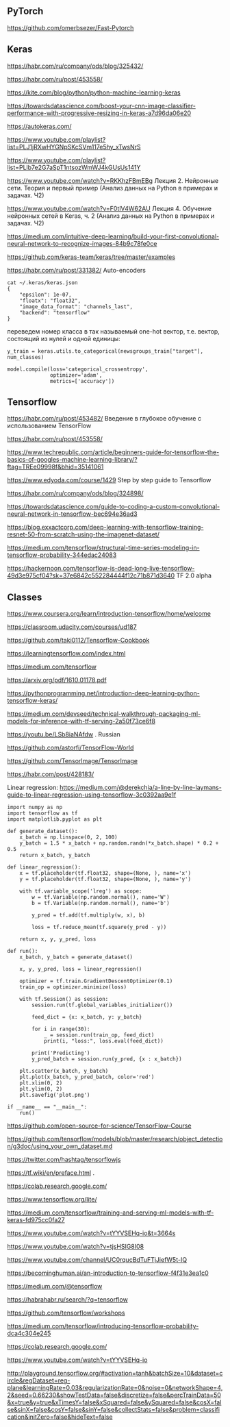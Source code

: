 ## PyTorch

<https://github.com/omerbsezer/Fast-Pytorch>

## Keras
<https://habr.com/ru/company/ods/blog/325432/>

<https://habr.com/ru/post/453558/>

<https://kite.com/blog/python/python-machine-learning-keras>

<https://towardsdatascience.com/boost-your-cnn-image-classifier-performance-with-progressive-resizing-in-keras-a7d96da06e20>

<https://autokeras.com/>

<https://www.youtube.com/playlist?list=PLJ1jRXwHYGNpSKcSVm117e5hy_xTwsNrS>

<https://www.youtube.com/playlist?list=PLlb7e2G7aSpT1ntsozWmWJ4kGUsUs141Y>

<https://www.youtube.com/watch?v=RKKhzFBmEBg>  Лекция 2. Нейронные сети. Теория и первый пример (Анализ данных на Python в примерах и задачах. Ч2)

<https://www.youtube.com/watch?v=F0tlV4W62AU>  Лекция 4. Обучение нейронных сетей в Keras, ч. 2 (Анализ данных на Python в примерах и задачах. Ч2)

<https://medium.com/intuitive-deep-learning/build-your-first-convolutional-neural-network-to-recognize-images-84b9c78fe0ce>

<https://github.com/keras-team/keras/tree/master/examples>

<https://habr.com/ru/post/331382/> Auto-encoders

```
cat ~/.keras/keras.json
{
    "epsilon": 1e-07,
    "floatx": "float32",
    "image_data_format": "channels_last",
    "backend": "tensorflow"
}
```

переведем номер класса в так называемый one-hot вектор, т.е. вектор, состоящий из нулей и одной единицы:
``` 
y_train = keras.utils.to_categorical(newsgroups_train["target"], num_classes)

model.compile(loss='categorical_crossentropy',
              optimizer='adam',
              metrics=['accuracy'])
```	      

## Tensorflow

<https://habr.com/ru/post/453482/> Введение в глубокое обучение с использованием TensorFlow

<https://habr.com/ru/post/453558/>

<https://www.techrepublic.com/article/beginners-guide-for-tensorflow-the-basics-of-googles-machine-learning-library/?ftag=TREe09998f&bhid=35141061>

<https://www.edyoda.com/course/1429> Step by step guide to Tensorflow

<https://habr.com/ru/company/ods/blog/324898/>

<https://towardsdatascience.com/guide-to-coding-a-custom-convolutional-neural-network-in-tensorflow-bec694e36ad3>

<https://blog.exxactcorp.com/deep-learning-with-tensorflow-training-resnet-50-from-scratch-using-the-imagenet-dataset/>

<https://medium.com/tensorflow/structural-time-series-modeling-in-tensorflow-probability-344edac24083>

<https://hackernoon.com/tensorflow-is-dead-long-live-tensorflow-49d3e975cf04?sk=37e6842c552284444f12c71b871d3640>  TF 2.0 alpha

## Classes
<https://www.coursera.org/learn/introduction-tensorflow/home/welcome>

<https://classroom.udacity.com/courses/ud187>


<https://github.com/taki0112/Tensorflow-Cookbook>

<https://learningtensorflow.com/index.html>

<https://medium.com/tensorflow>

<https://arxiv.org/pdf/1610.01178.pdf>

<https://pythonprogramming.net/introduction-deep-learning-python-tensorflow-keras/>

<https://medium.com/devseed/technical-walkthrough-packaging-ml-models-for-inference-with-tf-serving-2a50f73ce6f8>

<https://youtu.be/LSb8iaNAfdw> .  Russian

<https://github.com/astorfi/TensorFlow-World>

<https://github.com/TensorImage/TensorImage>

<https://habr.com/post/428183/>

Linear regression:
<https://medium.com/@derekchia/a-line-by-line-laymans-guide-to-linear-regression-using-tensorflow-3c0392aa9e1f>
```
import numpy as np
import tensorflow as tf
import matplotlib.pyplot as plt

def generate_dataset():
	x_batch = np.linspace(0, 2, 100)
	y_batch = 1.5 * x_batch + np.random.randn(*x_batch.shape) * 0.2 + 0.5
	return x_batch, y_batch

def linear_regression():
	x = tf.placeholder(tf.float32, shape=(None, ), name='x')
	y = tf.placeholder(tf.float32, shape=(None, ), name='y')

	with tf.variable_scope('lreg') as scope:
		w = tf.Variable(np.random.normal(), name='W')
		b = tf.Variable(np.random.normal(), name='b')
		
		y_pred = tf.add(tf.multiply(w, x), b)

		loss = tf.reduce_mean(tf.square(y_pred - y))

	return x, y, y_pred, loss

def run():
	x_batch, y_batch = generate_dataset()

	x, y, y_pred, loss = linear_regression()

	optimizer = tf.train.GradientDescentOptimizer(0.1)
	train_op = optimizer.minimize(loss)

	with tf.Session() as session:
		session.run(tf.global_variables_initializer())

		feed_dict = {x: x_batch, y: y_batch}
		
		for i in range(30):
			_ = session.run(train_op, feed_dict)
			print(i, "loss:", loss.eval(feed_dict))

		print('Predicting')
		y_pred_batch = session.run(y_pred, {x : x_batch})

	plt.scatter(x_batch, y_batch)
	plt.plot(x_batch, y_pred_batch, color='red')
	plt.xlim(0, 2)
	plt.ylim(0, 2)
	plt.savefig('plot.png')

if __name__ == "__main__":
	run()
``` 

<https://github.com/open-source-for-science/TensorFlow-Course>

<https://github.com/tensorflow/models/blob/master/research/object_detection/g3doc/using_your_own_dataset.md>

<https://twitter.com/hashtag/tensorflowjs>

<https://tf.wiki/en/preface.html> . 
 
<https://colab.research.google.com/> 

<https://www.tensorflow.org/lite/>

<https://medium.com/tensorflow/training-and-serving-ml-models-with-tf-keras-fd975cc0fa27>
 
<https://www.youtube.com/watch?v=tYYVSEHq-io&t=3664s>

<https://www.youtube.com/watch?v=tjsHSIG8I08>

<https://www.youtube.com/channel/UC0rqucBdTuFTjJiefW5t-IQ> 

<https://becominghuman.ai/an-introduction-to-tensorflow-f4f31e3ea1c0>
 
<https://medium.com/@tensorflow>

<https://habrahabr.ru/search/?q=tensorflow>

<https://github.com/tensorflow/workshops>

<https://medium.com/tensorflow/introducing-tensorflow-probability-dca4c304e245>

<https://colab.research.google.com/>

<https://www.youtube.com/watch?v=tYYVSEHq-io>

<http://playground.tensorflow.org/#activation=tanh&batchSize=10&dataset=circle&regDataset=reg-plane&learningRate=0.03&regularizationRate=0&noise=0&networkShape=4,2&seed=0.66230&showTestData=false&discretize=false&percTrainData=50&x=true&y=true&xTimesY=false&xSquared=false&ySquared=false&cosX=false&sinX=false&cosY=false&sinY=false&collectStats=false&problem=classification&initZero=false&hideText=false>
 

